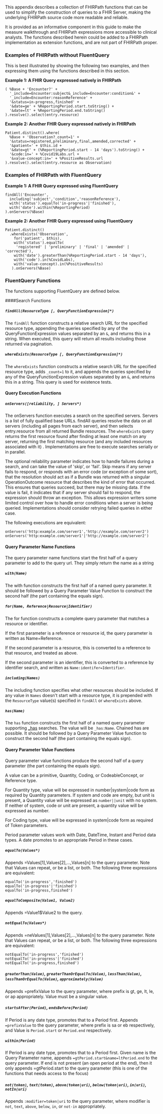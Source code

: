 <!-- fluent_query.md {% comment %}
*****************************************************************************************
*                            WARNING: DO NOT EDIT THIS FILE                             *
*                                                                                       *
* This file is generated by SUSHI. Any edits you make to this file will be overwritten. *
*                                                                                       *
* To change the contents of this file, edit the original source file at:                *
* ig-data\input\pagecontent\fluent_query.md                                             *
*****************************************************************************************
{% endcomment %} -->
This appendix describes a collection of FHIRPath functions that can be used to simplify the construction
of queries to a FHIR Server, making the underlying FHIRPath source code more readable and reliable.

It is provided as an informative component in this guide to make the measure walkthrough and FHIRPath
expressions more accessible to clinical analysts.  The functions described herein could be added to a FHIRPath
implementation as extension functions, and are not part of FHIRPath proper.

### Examples of FHIRPath without FluentQuery
This is best illustrated by showing the following two examples, and then expressing them using the functions
described in this section.

**Example 1: A FHIR Query expressed natively in FHIRPath**
```
( %Base + 'Encounter?' +
  '_include=Encounter:subject&_include=Encounter:condition&' +
  '_include=Encounter:reasonReference' +
  '&status=in-progress,finished' +
  '&date=ge' + %ReportingPeriod.start.toString() +
  '&date=lt' + %ReportingPeriod.end.toString()
).resolve().select(entry.resource)
```

**Example 2: Another FHIR Query expressed natively in FHIRPath**
```
Patient.distinct().where(
  %Base + 'Observation?_count=1' +
  '&status=registered,preliminary,final,amended,corrected' +
  '&patient=' + $this.id +
  '&date=gt' + (%ReportingPeriod.start - 14 'days').toString() +
  '&code:in=' + %Covid19Labs.url +
  '&value-concept:in=' + %PositiveResults.url
).resolve().select(entry.resource as Observation)
```

### Examples of FHIRPath with FluentQuery
**Example 1: A FHIR Query expressed using FluentQuery**
```
findAll('Encounter',
  including('subject','condition','reasonReference'),
  with('status').equalTo('in-progress'|'finished'),
  with('date').within(%ReportingPeriod)
).onServers(%Base)
```

**Example 2: Another FHIR Query expressed using FluentQuery**
```
Patient.distinct()
  .whereExists('Observation',
    for('patient', $this),
    with('status').equalTo(
     'registered' | 'preliminary' | 'final' | 'amended' | 'corrected'),
    with('date').greaterThan(%ReportingPeriod.start - 14 'days'),
    with('code').in(%CovidLabs),
    with('value-concept).in(%PositiveResults)
   ).onServers(%Base)
```

### FluentQuery Functions
The functions supporting FluentQuery are defined below.

####Search Functions
##### `findAll(ResourceType [, QueryFunctionExpression]*)`
The `findAll` function constructs a relative search URL for the specified resource type, appending
the queries specified by any of the QueryFunctionExpression values separated by an `&`, and returns
this in a string.  When executed, this query will return all results including those returned via
pagination.

##### `whereExists(ResourceType [, QueryFunctionExpression]*)`
The `whereExists` function constructs a relative search URL for the specified resource type, adds
`_count=1` to it, and appends the queries specified by any of the QueryFunctionExpression values
separated by an `&`, and returns this in a string.  This query is used for existence tests.

#### Query Execution Functions
##### `onServers([reliability, ] Servers*)`
The onServers function executes a search on the specified servers.  Servers is a list of fully qualified
base URLs.  findAll queries resolve the data on all servers (including all pages from each server), and
then selects entry.resource from all returned Bundle resources.  The `whereExists` query returns the first
resource found after finding at least one match on any server, returning the first matching resource
(and any included resources associated with it) .  Implementations are free to execute searches serially
or in parallel.

The optional reliability parameter indicates how to handle failures during a search, and can take the
value of 'skip', or 'fail'.  Skip means if any server fails to respond, or responds with an error code
(or exception of some sort), that the resolution should act as if a Bundle was returned with a singular
OperationOutcome resource that describes the kind of error that occurred.  This ensures that queries
succeed, but there may be missing data. If the value is fail, it indicates that if any server should
fail to respond, the expression should throw an exception.  This allows expression writers some limited
control over how to handle error conditions when a server is being queried.  Implementations should
consider retrying failed queries in either case.

The following executions are equivalent:
```
onServers('http:example.com/server1','http://example.com/server2')
onServers('http:example.com/server1'|'http://example.com/server2')
```

#### Query Parameter Name Functions
The query parameter name functions start the first half of a query parameter to add to the query url.  They
simply return the name as a string

##### `with(Name)`
The with function constructs the first half of a named query parameter.  It should be followed by a Query
Parameter Value Function to construct the second half (the part containing the equals sign).

##### `for(Name, Reference|Resource|Identifier)`
The for function constructs a complete query parameter that matches a resource or identifier.

If the first parameter is a reference or resource id, the query parameter is written as Name=Reference.

If the second parameter is a resource, this is converted to a reference to that resource, and treated as
above.

If the second parameter is an identifier, this is converted to a reference by identifier search, and
written as `Name:identifer=Identifier`.

##### `including(Names)`
The including function specifies what other resources should be included.  If any value in `Names` doesn't
start with a resource type, it is prepended with the `ResourceType` value(s) specified in `findAll` or
`whereExists` above.

##### `has(Name)`
The `has` function constructs the first half of a named query parameter supporting
[_has](https://www.hl7.org/fhir/search.html#has) searches.  The value will be `_has:Name`.  Chained
has are possible. It should be followed by a Query Parameter Value function to construct the second
half (the part containing the equals sign).

#### Query Parameter Value Functions
Query parameter value functions produce the second half of a query parameter (the part containing the
equals sign).

A value can be a primitive, Quantity, Coding, or CodeableConcept, or Reference type.

For Quantity type, value will be expressed in number|system|code form as required by Quantity parameters.
If system and code are empty, but unit is present, a Quantity value will be expressed as `number||unit` with
no system.  If neither of system, code or unit are present, a quantity value will be expressed as number.

For Coding type, value will be expressed in system|code form as required of Token parameters.

Period parameter values work with Date, DateTime, Instant and Period data types.  A date promotes to an
appropriate Period in these cases.

##### `equalTo(Values*)`
Appends =Values[1],Values[2],...,Values[n] to the query parameter.  Note that Values can repeat, or be a
list, or both.  The following three expressions are equivalent:
```
equalTo('in-progress','finished')
equalTo('in-progress'|'finished')
equalTo('in-progress,finished')
```
##### `equalToComposite(Value1, Value2)`
Appends =Value1$Value2 to the query.

##### `notEqualTo(Values*)`
Appends =neValues[1],Values[2],...,Values[n] to the query parameter. Note that Values can repeat, or be a
list, or both. The following three expressions are equivalent:
```
notEqualTo('in-progress','finished')
notEqualTo('in-progress'|'finished')
notEqualTo('in-progress,finished')
```

##### `greaterThan(Value)`, `greaterThanOrEqualTo(Value)`, `lessThan(Value)`, `lessThanOrEqualTo(Value)`, `approximately(Value)`
Appends =prefixValue to the query parameter, where prefix is gt, ge, lt, le, or ap appropriately.  Value
must be a singular value.

##### `startsAfter(Period)`, `endsBefore(Period)`
If Period is any date type, promotes that to a Period first.
Appends `=prefixValue` to the query parameter, where prefix is sa or eb respectively, and Value is `Period.start`
or `Period.end` respectively.

##### `within(Period)`
If Period is any date type, promotes that to a Period first.
Given name is the Query Parameter name, appends `=gtPeriod.start&name=ltPeriod.end` to the query parameter.  If end is not present
(an open period at the end), then it only appends =gtPeriod.start to the query parameter (this is one of the functions that
needs access to the focus)

##### `not(token)`, `text(token)`, `above(token|uri)`, `below(token|uri)`, `in(uri)`, `notIn(uri)`
Appends `:modifier=token|uri` to the query parameter, where modifier is `not`, `text`, `above`, `below`, `in`,
or `not-in` appropriately.


